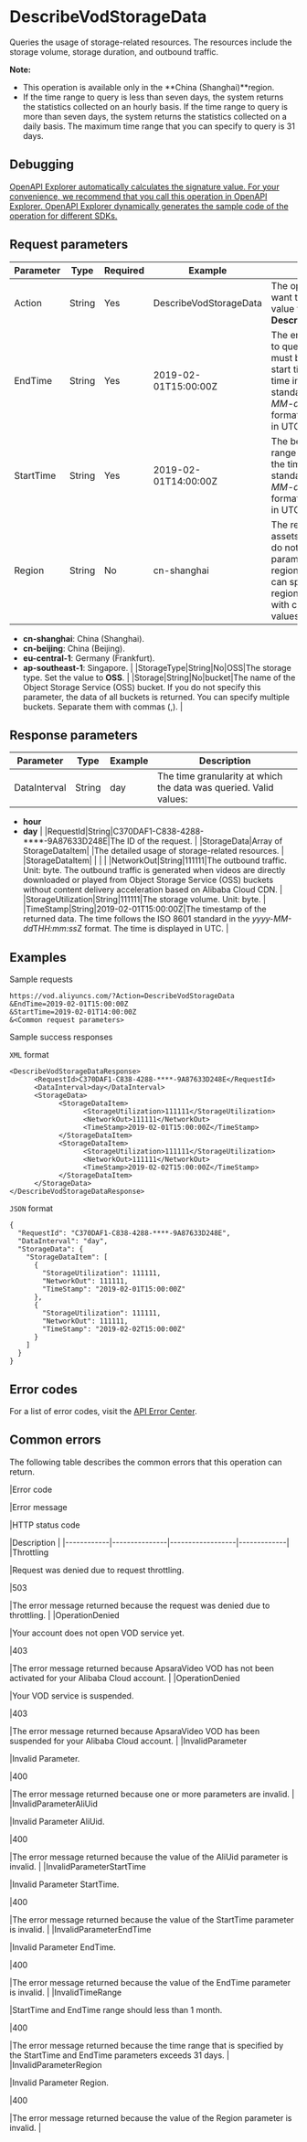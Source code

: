 # DescribeVodStorageData

Queries the usage of storage-related resources. The resources include the storage volume, storage duration, and outbound traffic.

**Note:**

-   This operation is available only in the **China \(Shanghai\)**region.
-   If the time range to query is less than seven days, the system returns the statistics collected on an hourly basis. If the time range to query is more than seven days, the system returns the statistics collected on a daily basis. The maximum time range that you can specify to query is 31 days.

## Debugging

[OpenAPI Explorer automatically calculates the signature value. For your convenience, we recommend that you call this operation in OpenAPI Explorer. OpenAPI Explorer dynamically generates the sample code of the operation for different SDKs.](https://api.aliyun.com/#product=vod&api=DescribeVodStorageData&type=RPC&version=2017-03-21)

## Request parameters

|Parameter|Type|Required|Example|Description|
|---------|----|--------|-------|-----------|
|Action|String|Yes|DescribeVodStorageData|The operation that you want to perform. Set the value to **DescribeVodStorageData**. |
|EndTime|String|Yes|2019-02-01T15:00:00Z|The end of the time range to query. The end time must be later than the start time. Specify the time in the ISO 8601 standard in the *yyyy-MM-dd*T*HH:mm:ss*Z format. The time must be in UTC. |
|StartTime|String|Yes|2019-02-01T14:00:00Z|The beginning of the time range to query. Specify the time in the ISO 8601 standard in the *yyyy-MM-dd*T*HH:mm:ss*Z format. The time must be in UTC. |
|Region|String|No|cn-shanghai|The region where media assets are stored. If you do not specify this parameter, the data in all regions is returned. You can specify multiple regions. Separate them with commas \(,\). Valid values:

-   **cn-shanghai**: China \(Shanghai\).
-   **cn-beijing**: China \(Beijing\).
-   **eu-central-1**: Germany \(Frankfurt\).
-   **ap-southeast-1**: Singapore. |
|StorageType|String|No|OSS|The storage type. Set the value to **OSS**. |
|Storage|String|No|bucket|The name of the Object Storage Service \(OSS\) bucket. If you do not specify this parameter, the data of all buckets is returned. You can specify multiple buckets. Separate them with commas \(,\). |

## Response parameters

|Parameter|Type|Example|Description|
|---------|----|-------|-----------|
|DataInterval|String|day|The time granularity at which the data was queried. Valid values:

-   **hour**
-   **day** |
|RequestId|String|C370DAF1-C838-4288-\*\*\*\*-9A87633D248E|The ID of the request. |
|StorageData|Array of StorageDataItem| |The detailed usage of storage-related resources. |
|StorageDataItem| | | |
|NetworkOut|String|111111|The outbound traffic. Unit: byte. The outbound traffic is generated when videos are directly downloaded or played from Object Storage Service \(OSS\) buckets without content delivery acceleration based on Alibaba Cloud CDN. |
|StorageUtilization|String|111111|The storage volume. Unit: byte. |
|TimeStamp|String|2019-02-01T15:00:00Z|The timestamp of the returned data. The time follows the ISO 8601 standard in the *yyyy-MM-dd*T*HH:mm:ss*Z format. The time is displayed in UTC. |

## Examples

Sample requests

```
https://vod.aliyuncs.com/?Action=DescribeVodStorageData
&EndTime=2019-02-01T15:00:00Z
&StartTime=2019-02-01T14:00:00Z
&<Common request parameters>
```

Sample success responses

`XML` format

```
<DescribeVodStorageDataResponse>
      <RequestId>C370DAF1-C838-4288-****-9A87633D248E</RequestId>
      <DataInterval>day</DataInterval>
      <StorageData>
            <StorageDataItem>
                  <StorageUtilization>111111</StorageUtilization>
                  <NetworkOut>111111</NetworkOut>
                  <TimeStamp>2019-02-01T15:00:00Z</TimeStamp>
            </StorageDataItem>
            <StorageDataItem>
                  <StorageUtilization>111111</StorageUtilization>
                  <NetworkOut>111111</NetworkOut>
                  <TimeStamp>2019-02-02T15:00:00Z</TimeStamp>
            </StorageDataItem>
      </StorageData>
</DescribeVodStorageDataResponse>
```

`JSON` format

```
{
  "RequestId": "C370DAF1-C838-4288-****-9A87633D248E",
  "DataInterval": "day",
  "StorageData": {
    "StorageDataItem": [
      {
        "StorageUtilization": 111111,
        "NetworkOut": 111111,
        "TimeStamp": "2019-02-01T15:00:00Z"
      },
      {
        "StorageUtilization": 111111,
        "NetworkOut": 111111,
        "TimeStamp": "2019-02-02T15:00:00Z"
      }
    ]
  }
}
```

## Error codes

For a list of error codes, visit the [API Error Center](https://error-center.alibabacloud.com/status/product/vod).

## Common errors

The following table describes the common errors that this operation can return.

|Error code

|Error message

|HTTP status code

|Description |
|------------|---------------|------------------|-------------|
|Throttling

|Request was denied due to request throttling.

|503

|The error message returned because the request was denied due to throttling. |
|OperationDenied

|Your account does not open VOD service yet.

|403

|The error message returned because ApsaraVideo VOD has not been activated for your Alibaba Cloud account. |
|OperationDenied

|Your VOD service is suspended.

|403

|The error message returned because ApsaraVideo VOD has been suspended for your Alibaba Cloud account. |
|InvalidParameter

|Invalid Parameter.

|400

|The error message returned because one or more parameters are invalid. |
|InvalidParameterAliUid

|Invalid Parameter AliUid.

|400

|The error message returned because the value of the AliUid parameter is invalid. |
|InvalidParameterStartTime

|Invalid Parameter StartTime.

|400

|The error message returned because the value of the StartTime parameter is invalid. |
|InvalidParameterEndTime

|Invalid Parameter EndTime.

|400

|The error message returned because the value of the EndTime parameter is invalid. |
|InvalidTimeRange

|StartTime and EndTime range should less than 1 month.

|400

|The error message returned because the time range that is specified by the StartTime and EndTime parameters exceeds 31 days. |
|InvalidParameterRegion

|Invalid Parameter Region.

|400

|The error message returned because the value of the Region parameter is invalid. |

